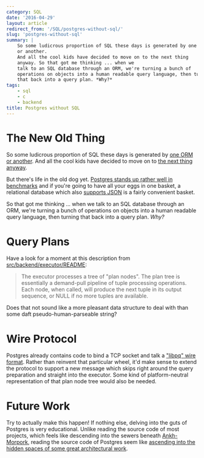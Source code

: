 ```yaml
---
category: SQL
date: '2016-04-29'
layout: article
redirect_from: '/SQL/postgres-without-sql/'
slug: 'postgres-without-sql'
summary: |
    So some ludicrous proportion of SQL these days is generated by one ORM
    or another.
    And all the cool kids have decided to move on to the next thing
    anyway. So that got me thinking ... when we
    talk to an SQL database through an ORM, we're turning a bunch of
    operations on objects into a human readable query language, then turning
    that back into a query plan. *Why?*
tags:
    - sql
    - c
    - backend
title: Postgres without SQL
---
```


The New Old Thing
=================

So some ludicrous proportion of SQL these days is generated by [one ORM
or
another](https://www.fullstackpython.com/object-relational-mappers-orms.html).
And all the cool kids have decided to move on to [the next thing
anyway](http://nosql-database.org/).

But there's life in the old dog yet. [Postgres stands up rather well in
benchmarks](http://erthalion.info/2015/12/29/json-benchmarks/) and if
you're going to have all your eggs in one basket, a relational database
which also [supports JSON](../../talk/osdc2014/postgres-nosql.html) is a fairly
convenient basket.

So that got me thinking ... when we talk to an SQL database through an
ORM, we're turning a bunch of operations on objects into a human
readable query language, then turning that back into a query plan.
*Why?*

Query Plans
===========

Have a look for a moment at this description from
[src/backend/executor/README](http://git.postgresql.org/gitweb/?p=postgresql.git;a=blob;f=src/backend/executor/README):

> The executor processes a tree of "plan nodes". The plan tree is
> essentially a demand-pull pipeline of tuple processing operations.
> Each node, when called, will produce the next tuple in its output
> sequence, or NULL if no more tuples are available.

Does that not sound like a more pleasant data structure to deal with
than some daft pseudo-human-parseable string?

Wire Protocol
=============

Postgres already contains code to bind a TCP socket and talk a ["libpq"
wire
format](http://www.postgresql.org/docs/current/interactive/protocol.html).
Rather than reinvent that particular wheel, it'd make sense to extend
the protocol to support a new message which skips right around the query
preparation and straight into the executor. Some kind of
platform-neutral representation of that plan node tree would also be
needed.

Future Work
===========

Try to actually make this happen! If nothing else, delving into the guts
of Postgres is very educational. Unlike reading the source code of most
projects, which feels like descending into the sewers beneath
[Ankh-Morpork](http://wiki.lspace.org/mediawiki/Ankh-Morpork), reading
the source code of Postgres seem like [ascending into the hidden spaces
of some great architectural
work](https://www.stpauls.co.uk/history-collections/history/explore-the-cathedral/climb-the-dome).
